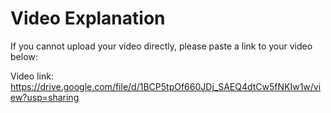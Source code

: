 # Video Explanation

If you cannot upload your video directly, please paste a link to your video below:

Video link: https://drive.google.com/file/d/1BCP5tpOf660JDj_SAEQ4dtCw5fNKIw1w/view?usp=sharing
